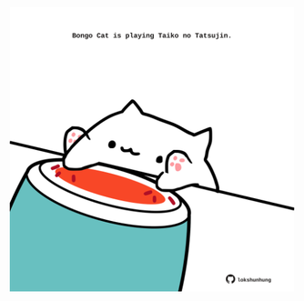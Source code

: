 <!-- built at 09/07/2023, 16:00:51 UTC -->
<p align="center">
  <img width="500" height="500" src="./ReadmeImage.svg">
</p>
